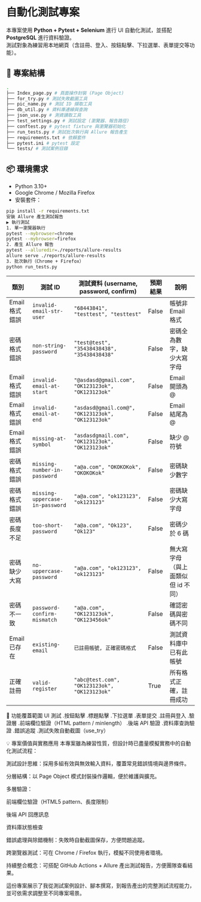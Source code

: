# 自動化測試專案

本專案使用 **Python + Pytest + Selenium** 進行 UI 自動化測試，並搭配 **PostgreSQL** 進行資料驗證。  
測試對象為練習用本地網頁（含註冊、登入、按鈕點擊、下拉選單、表單提交等功能）。

## 📂 專案結構

```bash
.
├── Index_page.py # 頁面操作封裝 (Page Object)
├── for_try.py # 測試失敗截圖工具
├── pic_name.py # 測試 ID 擷取工具
├── db_util.py # 資料庫連線與查詢
├── json_use.py # 測資讀取工具
├── test_settings.py # 測試設定 (瀏覽器、報告路徑)
├── conftest.py # pytest fixture 與瀏覽器初始化
├── run_tests.py # 測試批次執行與 Allure 報告產生
├── requirements.txt # 依賴套件
├── pytest.ini # pytest 設定
└── tests/ # 測試案例目錄
```

## 📦 環境需求

- Python 3.10+
- Google Chrome / Mozilla Firefox
- 安裝套件：

```bash
pip install -r requirements.txt
安裝 Allure 產生測試報告
▶️ 執行測試
1. 單一瀏覽器執行
pytest --mybrowser=chrome
pytest --mybrowser=firefox
2. 產生 Allure 報告
pytest --alluredir=./reports/allure-results
allure serve ./reports/allure-results
3. 批次執行（Chrome + Firefox）
python run_tests.py
```

| 類別           | 測試 ID                         | 測試資料 (username, password, confirm)            | 預期結果 | 說明                               |
| -------------- | ------------------------------- | ------------------------------------------------- | -------- | ---------------------------------- |
| Email 格式錯誤 | `invalid-email-str-user`        | `"68443841", "testtest", "testtest"`              | False    | 帳號非 Email 格式                  |
| 密碼格式錯誤   | `non-string-password`           | `"test@test", "35438438438", "35438438438"`       | False    | 密碼全為數字，缺少大寫字母         |
| Email 格式錯誤 | `invalid-email-at-start`        | `"@asdasd@gmail.com", "OK123123ok", "OK123123ok"` | False    | Email 開頭為 @                     |
| Email 格式錯誤 | `invalid-email-at-end`          | `"asdasd@gmail.com@", "OK123123ok", "OK123123ok"` | False    | Email 結尾為 @                     |
| Email 格式錯誤 | `missing-at-symbol`             | `"asdasdgmail.com", "OK123123ok", "OK123123ok"`   | False    | 缺少 @ 符號                        |
| 密碼格式錯誤   | `missing-number-in-password`    | `"a@a.com", "OKOKOKok", "OKOKOKok"`               | False    | 密碼缺少數字                       |
| 密碼格式錯誤   | `missing-uppercase-in-password` | `"a@a.com", "ok123123", "ok123123"`               | False    | 密碼缺少大寫字母                   |
| 密碼長度不足   | `too-short-password`            | `"a@a.com", "Ok123", "Ok123"`                     | False    | 密碼少於 6 碼                      |
| 密碼缺少大寫   | `no-uppercase-password`         | `"a@a.com", "ok123123", "ok123123"`               | False    | 無大寫字母（與上面類似但 id 不同） |
| 密碼不一致     | `password-confirm-mismatch`     | `"a@a.com", "OK123123ok", "OK123456ok"`           | False    | 確認密碼與密碼不同                 |
| Email 已存在   | `existing-email`                | `已註冊帳號, 正確密碼格式`                        | False    | 測試資料庫中已有此帳號             |
| 正確註冊       | `valid-register`                | `"abc@test.com", "OK123123ok", "OK123123ok"`      | True     | 所有格式正確，註冊成功             |

📌 功能覆蓋範圍
UI 測試
.按鈕點擊
.標題點擊
.下拉選單
.表單提交
.註冊與登入
.驗證層
.前端欄位驗證（HTML pattern / minlength）
.後端 API 驗證
.資料庫查詢驗證
.錯誤追蹤
.測試失敗自動截圖（use_try）

💡 專案價值與實務應用
本專案雖為練習性質，但設計時已盡量模擬實務中的自動化測試流程：

測試設計思維：採用多組有效與無效輸入資料，覆蓋常見錯誤情境與邊界條件。

分層結構：以 Page Object 模式封裝操作邏輯，便於維護與擴充。

多層驗證：

前端欄位驗證（HTML5 pattern、長度限制）

後端 API 回應訊息

資料庫狀態檢查

錯誤處理與除錯機制：失敗時自動截圖保存，方便問題追蹤。

跨瀏覽器測試：可在 Chrome / Firefox 執行，模擬不同使用者環境。

持續整合概念：可搭配 GitHub Actions + Allure 產出測試報告，方便團隊查看結果。

這份專案展示了我從測試案例設計、腳本撰寫，到報告產出的完整測試流程能力，並可依需求調整至不同專案場景。
